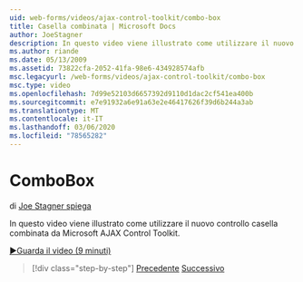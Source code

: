 ```yaml
---
uid: web-forms/videos/ajax-control-toolkit/combo-box
title: Casella combinata | Microsoft Docs
author: JoeStagner
description: In questo video viene illustrato come utilizzare il nuovo controllo casella combinata da Microsoft AJAX Control Toolkit.
ms.author: riande
ms.date: 05/13/2009
ms.assetid: 73822cfa-2052-41fa-98e6-434928574afb
msc.legacyurl: /web-forms/videos/ajax-control-toolkit/combo-box
msc.type: video
ms.openlocfilehash: 7d99e52103d6657392d9110d1dac2cf541ea400b
ms.sourcegitcommit: e7e91932a6e91a63e2e46417626f39d6b244a3ab
ms.translationtype: MT
ms.contentlocale: it-IT
ms.lasthandoff: 03/06/2020
ms.locfileid: "78565282"
---
```

# <a name="combo-box"></a>ComboBox

di [Joe Stagner spiega](https://github.com/JoeStagner)

In questo video viene illustrato come utilizzare il nuovo controllo casella combinata da Microsoft AJAX Control Toolkit.

[&#9654;Guarda il video (9 minuti)](https://channel9.msdn.com/Blogs/ASP-NET-Site-Videos/combo-box)

> [!div class="step-by-step"]
> [Precedente](color-picker.md)
> [Successivo](editor-control.md)

